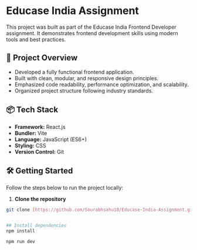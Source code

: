 # Educase India Assignment

This project was built as part of the Educase India Frontend Developer assignment. It demonstrates frontend development skills using modern tools and best practices.

## 🚀 Project Overview

- Developed a fully functional frontend application.
- Built with clean, modular, and responsive design principles.
- Emphasized code readability, performance optimization, and scalability.
- Organized project structure following industry standards.

## 📦 Tech Stack

- **Framework:** React.js
- **Bundler:** Vite
- **Language:** JavaScript (ES6+)
- **Styling:** CSS 
- **Version Control:** Git


## 🛠️ Getting Started

Follow the steps below to run the project locally:

1. **Clone the repository**

```bash
git clone [https://github.com/Sourabhsahu18/Educase-India-Assignment.git]


## Install dependencies
npm install

npm run dev


